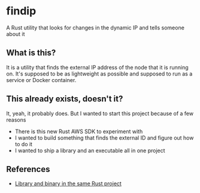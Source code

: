 # findip

A Rust utility that looks for changes in the dynamic IP and tells someone about it

## What is this?

It is a utility that finds the external IP address of the node that it is running on. It's supposed to be as lightweight as possible and supposed to run as a service or Docker container.

## This already exists, doesn't it?

It, yeah, it probably does. But I wanted to start this project because of a few reasons

- There is this new Rust AWS SDK to experiment with
- I wanted to build something that finds the external ID and figure out how to do it
- I wanted to ship a library and an executable all in one project

## References

- [Library and binary in the same Rust project](https://stackoverflow.com/questions/26946646/rust-package-with-both-a-library-and-a-binary)
